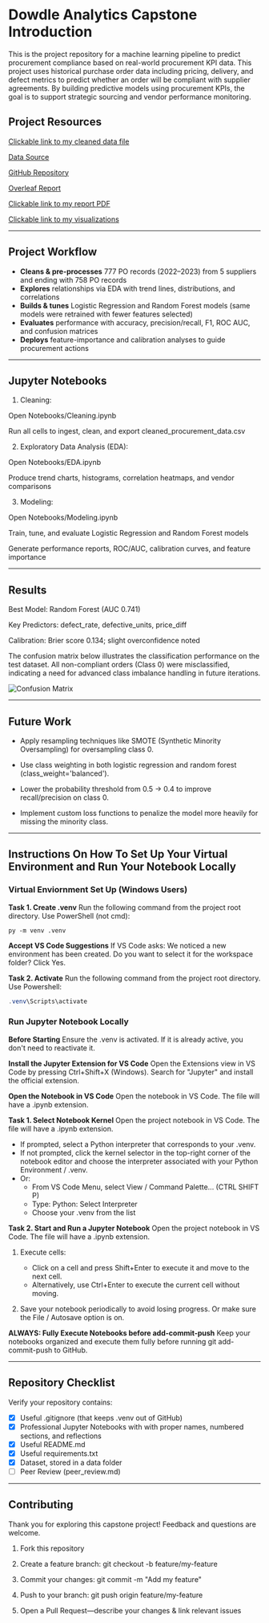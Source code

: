 # Dowdle Analytics Capstone Introduction
This is the project repository for a machine learning pipeline to predict procurement compliance based on real-world procurement KPI data. This project uses historical purchase order data including pricing, delivery, and defect metrics to predict whether an order will be compliant with supplier agreements. By building predictive models using procurement KPIs, the goal is to support strategic sourcing and vendor performance monitoring. 

## Project Resources
[Clickable link to my cleaned data file](https://github.com/Bdowdle4/Dowdle_Analytics_Capstone/blob/main/Data/cleaned_procurement_data.csv)

[Data Source](https://www.kaggle.com/datasets/shahriarkabir/procurement-kpi-analysis-dataset)

[GitHub Repository](https://github.com/Bdowdle4/Dowdle_Analytics_Capstone)

[Overleaf Report](https://www.overleaf.com/read/bszyhdxsnrsf#70bd68)

[Clickable link to my report PDF](https://github.com/Bdowdle4/Dowdle_Analytics_Capstone/blob/main/Report/Dowdle_44688_Capstone.pdf)

[Clickable link to my visualizations](https://github.com/Bdowdle4/Dowdle_Analytics_Capstone/tree/main/Visualizations)

****

## Project Workflow
- **Cleans & pre-processes** 777 PO records (2022–2023) from 5 suppliers and ending with 758 PO records 
- **Explores** relationships via EDA with trend lines, distributions, and correlations  
- **Builds & tunes** Logistic Regression and Random Forest models (same models were retrained with fewer features selected) 
- **Evaluates** performance with accuracy, precision/recall, F1, ROC AUC, and confusion matrices  
- **Deploys** feature-importance and calibration analyses to guide procurement actions

****

## Jupyter Notebooks
1. Cleaning:

Open Notebooks/Cleaning.ipynb

Run all cells to ingest, clean, and export cleaned_procurement_data.csv

2. Exploratory Data Analysis (EDA):

Open Notebooks/EDA.ipynb

Produce trend charts, histograms, correlation heatmaps, and vendor comparisons

3. Modeling:

Open Notebooks/Modeling.ipynb

Train, tune, and evaluate Logistic Regression and Random Forest models

Generate performance reports, ROC/AUC, calibration curves, and feature importance

****
## Results
Best Model: Random Forest (AUC 0.741)

Key Predictors: defect_rate, defective_units, price_diff

Calibration: Brier score 0.134; slight overconfidence noted

The confusion matrix below illustrates the classification performance on the test dataset. All non-compliant orders (Class 0) were misclassified, indicating a need for advanced class imbalance handling in future iterations.

![Confusion Matrix]("C:\Users\Britt\Documents\44688\RFCM.png")

****
## Future Work
* Apply resampling techniques like SMOTE (Synthetic Minority Oversampling) for oversampling class 0.

* Use class weighting in both logistic regression and random forest (class_weight='balanced').

* Lower the probability threshold from 0.5 → 0.4 to improve recall/precision on class 0.

* Implement custom loss functions to penalize the model more heavily for missing the minority class.

****

## Instructions On How To Set Up Your Virtual Environment and Run Your Notebook Locally
### Virtual Enviornment Set Up (Windows Users)
**Task 1. Create .venv** Run the following command from the project root directory. Use PowerShell (not cmd):

```shell
py -m venv .venv
```

**Accept VS Code Suggestions** If VS Code asks: We noticed a new environment has been created. 
Do you want to select it for the workspace folder? Click Yes. 

**Task 2. Activate** Run the following command from the project root directory. Use Powershell:

```powershell
.venv\Scripts\activate
```

### Run Jupyter Notebook Locally
**Before Starting** Ensure the .venv is activated. If it is already active, you don't need to reactivate it.

**Install the Jupyter Extension for VS Code** Open the Extensions view in VS Code by pressing Ctrl+Shift+X (Windows). Search for "Jupyter" and install the official extension.

**Open the Notebook in VS Code** Open the notebook in VS Code. The file will have a .ipynb extension.

**Task 1. Select Notebook Kernel** Open the project notebook in VS Code. The file will have a .ipynb extension.
- If prompted, select a Python interpreter that corresponds to your .venv.  
- If not prompted, click the kernel selector in the top-right corner of the notebook editor and choose the interpreter associated with your Python Environment / .venv.
- Or:
   - From VS Code Menu, select View / Command Palette... (CTRL SHIFT P)
   - Type: Python: Select Interpreter 
   - Choose your .venv from the list

**Task 2. Start and Run a Jupyter Notebook** Open the project notebook in VS Code. The file will have a .ipynb extension.

1. Execute cells:  
   - Click on a cell and press Shift+Enter to execute it and move to the next cell.  
   - Alternatively, use Ctrl+Enter to execute the current cell without moving.

2. Save your notebook periodically to avoid losing progress. Or make sure the File / Autosave option is on.

**ALWAYS: Fully Execute Notebooks before add-commit-push** Keep your notebooks organized and execute them fully before running git add-commit-push to GitHub.

****

## Repository Checklist

Verify your repository contains:

- [x] Useful .gitignore (that keeps .venv out of GitHub)
- [x] Professional Jupyter Notebooks with with proper names, numbered sections, and reflections 
- [x] Useful README.md
- [x] Useful requirements.txt
- [x] Dataset, stored in a data folder
- [ ] Peer Review (peer_review.md)

****

## Contributing
Thank you for exploring this capstone project! Feedback and questions are welcome.
1. Fork this repository

2. Create a feature branch: git checkout -b feature/my-feature

3. Commit your changes: git commit -m "Add my feature"

4. Push to your branch: git push origin feature/my-feature

5. Open a Pull Request—describe your changes & link relevant issues